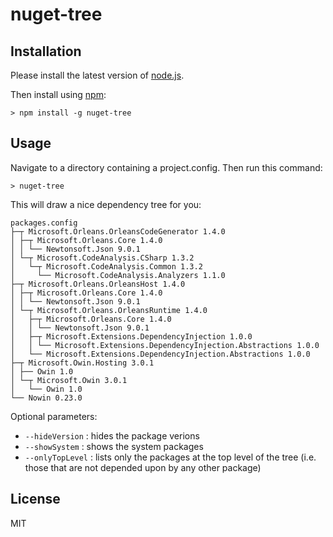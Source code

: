 # nuget-tree

## Installation

Please install the latest version of [node.js](https://nodejs.org).

Then install using [npm](https://www.npmjs.com/package/nuget-tree):

```
> npm install -g nuget-tree
```

## Usage

Navigate to a directory containing a project.config. Then run this command:

```
> nuget-tree
```

This will draw a nice dependency tree for you:

```
packages.config
├─┬ Microsoft.Orleans.OrleansCodeGenerator 1.4.0
│ ├─┬ Microsoft.Orleans.Core 1.4.0
│ │ └── Newtonsoft.Json 9.0.1
│ └─┬ Microsoft.CodeAnalysis.CSharp 1.3.2
│   └─┬ Microsoft.CodeAnalysis.Common 1.3.2
│     └── Microsoft.CodeAnalysis.Analyzers 1.1.0
├─┬ Microsoft.Orleans.OrleansHost 1.4.0
│ ├─┬ Microsoft.Orleans.Core 1.4.0
│ │ └── Newtonsoft.Json 9.0.1
│ └─┬ Microsoft.Orleans.OrleansRuntime 1.4.0
│   ├─┬ Microsoft.Orleans.Core 1.4.0
│   │ └── Newtonsoft.Json 9.0.1
│   ├─┬ Microsoft.Extensions.DependencyInjection 1.0.0
│   │ └── Microsoft.Extensions.DependencyInjection.Abstractions 1.0.0
│   └── Microsoft.Extensions.DependencyInjection.Abstractions 1.0.0
├─┬ Microsoft.Owin.Hosting 3.0.1
│ ├── Owin 1.0
│ └─┬ Microsoft.Owin 3.0.1
│   └── Owin 1.0
└── Nowin 0.23.0
```

Optional parameters:

* `--hideVersion` : hides the package verions
* `--showSystem` : shows the system packages
* `--onlyTopLevel` : lists only the packages at the top level of the tree (i.e. those that are
not depended upon by any other package)

## License

MIT
